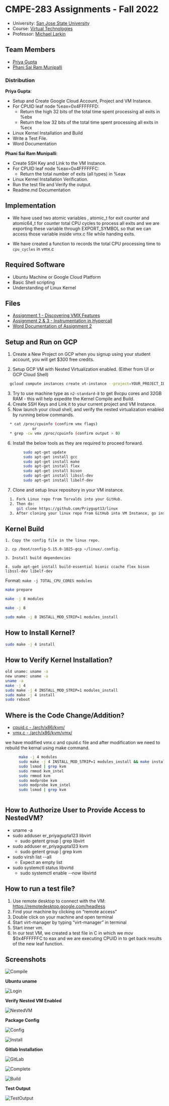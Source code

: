 
CMPE-283 Assignments - Fall 2022
==================================================


*	University: [San Jose State University](http://www.sjsu.edu/)
*   Course: [Virtual Technologies](https://catalog.sjsu.edu/preview_course_nopop.php?catoid=12&coid=58409)
*	Professor: [Michael Larkin](mailto:michael.larkin@sjsu.edu)
## Team Members

*   [Priya Gupta](https://github.com/priyagupta)
*   [Phani Sai Ram Munipalli](https://www.linkedin.com/in/iamphanisairam/)

### Distribution
**Priya Gupta**: 
*   Setup and Create Google Cloud Account, Project and VM Instance.
*   For CPUID leaf node %eax=0x4FFFFFFD:
    *   Return the high 32 bits of the total time spent processing all exits in %ebx
    *   Return the low 32 bits of the total time spent processing all exits in %ecx    
*   Linux Kernel Installation and Build 
*   Write a Test File.
*   Word Documentation

**Phani Sai Ram Munipalli**: 
*   Create SSH Key and Link to the VM Instance.
*   For CPUID leaf node %eax=0x4FFFFFFC:
    *   Return the total number of exits (all types) in %eax
*   Linux Kernel Installation Verification.
*   Run the test file and Verify the output.
*   Readme.md Documentation

## Implementation
 *   We have used two atomic variables , atomic_t for exit counter and atomic64_t  for counter total CPU cycles to process all exits and we are exporting these variable through EXPORT_SYMBOL so that we can access those variable inside vmx.c file while handing exits.
 
 *  We have created a function to records the total CPU processing time to `cpu_cycles` in vmx.c

## Required Software
*   Ubuntu Machine or Google Cloud Platform
*   Basic Shell scripting
*   Understanding of Linux Kernel

## Files
*   [Assignment 1 - Discovering VMX Features](https://github.com/Priygupt13/CMPE283_VirtualizationAssignments)
*   [Assignment 2 & 3 - Instrumentation in Hypercall](https://github.com/phanisaimunipalli/cmpe283-vt/blob/main/283_Assignment2-3_Fall2022.pdf)
*   [Word Documentation of Assignment 2](/vtassignment2_fall2022.pdf)





## Setup and Run on GCP


1. Create a New Project on GCP when you signup using your student account, you will get $300 free credits.

2. Setup GCP VM with Nested Virtualization enabled. (Either from UI or GCP Cloud Shell)

```bash
  gcloud compute instances create vt-instance --project=YOUR_PROJECT_ID --zone=us-west2-a --machine-type=n2-standard-8 --network-interface=network-tier=PREMIUM --maintenance-policy=MIGRATE --provisioning-model=STANDARD --service-account=240577316264-compute@developer.gserviceaccount.com --scopes=https://www.googleapis.com/auth/devstorage.read_only,https://www.googleapis.com/auth/logging.write,https://www.googleapis.com/auth/monitoring.write,https://www.googleapis.com/auth/servicecontrol,https://www.googleapis.com/auth/service.management.readonly,https://www.googleapis.com/auth/trace.append --tags=http-server,https-server --create-disk=auto-delete=yes,boot=yes,device-name=instance-1,image=projects/ubuntu-os-cloud/global/images/ubuntu-2204-jammy-v20221018,mode=rw,size=150,type=projects/cmpe-283-370620/zones/us-west2-a/diskTypes/pd-ssd --no-shielded-secure-boot --shielded-vtpm --shielded-integrity-monitoring --reservation-affinity=any --enable-nested-virtualization --min-cpu-platform="Intel Cascade Lake"
```

3. Try to use machine type as ``n2-standard-8`` to get 8vcpu cores and 32GB RAM - this will help expedite the Kernel Compile and Build.
4. Create SSH Keys and Link it to your current project and VM Instance.
5. Now launch your cloud shell, and verify the nested virtualization enabled by running below commands.

```bash
  * cat /proc/cpuinfo (confirm vmx flags)
            or
  * grep -cw vmx /proc/cpuinfo (confirm output > 0)
```

6. Install the below tools as they are required to proceed forward.

```bash
        sudo apt-get update
        sudo apt-get install gcc
        sudo apt-get install make
        sudo apt-get install flex
        sudo apt-get install bison
        sudo apt-get install libssl-dev
        sudo apt-get install libelf-dev
```

7. Clone and setup linux repository in your VM instance.

```bash
  1. Fork Linux repo from Torvalds into your GitHub.
  2. Then do: 
     git clone https://github.com/Priygupt13/linux
  3. After cloning your linux repo from GitHub into VM Instance, go inside and ensure all files are okay.
```

## Kernel Build

``1. Copy the config file in the linux repo.``

``2. cp /boot/config-5.15.0-1025-gcp ~/linux/.config.``

``3. Install build dependencies``

``4. sudo apt-get install build-essential bionic ccache flex bison libssl-dev libelf-dev``

Format: 
``make -j TOTAL_CPU_CORES modules ``

```bash
make prepare

make -j 8 modules

make -j 8

sudo make -j 8 INSTALL_MOD_STRIP=1 modules_install
```

##  How to Install Kernel?
```bash
sudo make -j 4 install
```

##  How to Verify Kernel Installation?
```bash
old uname: uname -a
new uname: uname -a
uname -a
make -j 4
sudo make -j 4 INSTALL_MOD_STRIP=1 modules_install
sudo make -j 4 install
sudo reboot 
```
##  Where is the Code Change/Addition?

*   [cpuid.c - /arch/x86/kvm/](https://github.com/Priygupt13/linux/blob/master/arch/x86/kvm/cpuid.c)
*   [vmx.c - /arch/x86/kvm/vmx/](https://github.com/Priygupt13/linux/blob/master/arch/x86/kvm/vmx/vmx.c)


we have modified vmx.c and cpuid.c file and after modification we need to rebuild the kernal using make command.
  ```bash
        make -j 4 modules
        sudo make -j 4 INSTALL_MOD_STRIP=1 modules_install && make install
        sudo lsmod | grep kvm
        sudo rmmod kvm_intel
        sudo rmmod kvm
        sudo modprobe kvm
        sudo modprobe kvm_intel
        sudo lsmod | grep kvm
       
   ```     

##  How to Authorize User to Provide Access to NestedVM?
*   uname -a
*   sudo adduser er_priyagupta123 libvirt
    *   sudo getent group | grep libvirt
*   sudo adduser er_priyagupta123 kvm
    *   sudo getent group | grep kvm
*   sudo virsh list --all
    *   Expect an empty list
*   sudo systemctl status libvirtd
    *   sudo systemctl enable --now libvirtd

##  How to run a test file?
1. Use remote desktop to connect with the VM:
    https://remotedesktop.google.com/headless
2. Find your machine by clicking on “remote access”
3. Double click on your machine and open terminal
4. Start virt-manager by typing “virt-manager” in terminal
5. Start inner vm.
6. In our test VM, we created a test file in C in which we mov $0x4FFFFFFC to eax and we are executing CPUID in to get back results of the new leaf function.
   
## Screenshots

![Compile](https://raw.githubusercontent.com/phanisaimunipalli/cmpe283-vt/main/screenshots/compile_kernel.jpeg)

**Ubuntu uname** 

![Login](https://raw.githubusercontent.com/phanisaimunipalli/cmpe283-vt/main/screenshots/uname_ubntu.jpeg)


**Verify Nested VM Enabled** 

![NestedVM](https://raw.githubusercontent.com/phanisaimunipalli/cmpe283-vt/main/screenshots/verify_nestedvm.jpeg)

**Package Config** 

![Config](https://raw.githubusercontent.com/phanisaimunipalli/cmpe283-vt/main/screenshots/kernel_upgrade.jpeg)

![Install](https://raw.githubusercontent.com/phanisaimunipalli/cmpe283-vt/main/screenshots/install_kernel.jpeg)

**Gitlab Installation** 

![GitLab](https://raw.githubusercontent.com/phanisaimunipalli/cmpe283-vt/main/screenshots/install_gitlab.jpeg)


![Complete](https://raw.githubusercontent.com/phanisaimunipalli/cmpe283-vt/main/screenshots/install_complete.jpeg)



![Build](https://raw.githubusercontent.com/phanisaimunipalli/cmpe283-vt/main/screenshots/build_kernel.jpeg)


**Test Output** 

![TestOutput](https://raw.githubusercontent.com/phanisaimunipalli/cmpe283-vt/main/screenshots/test_output.jpeg)

